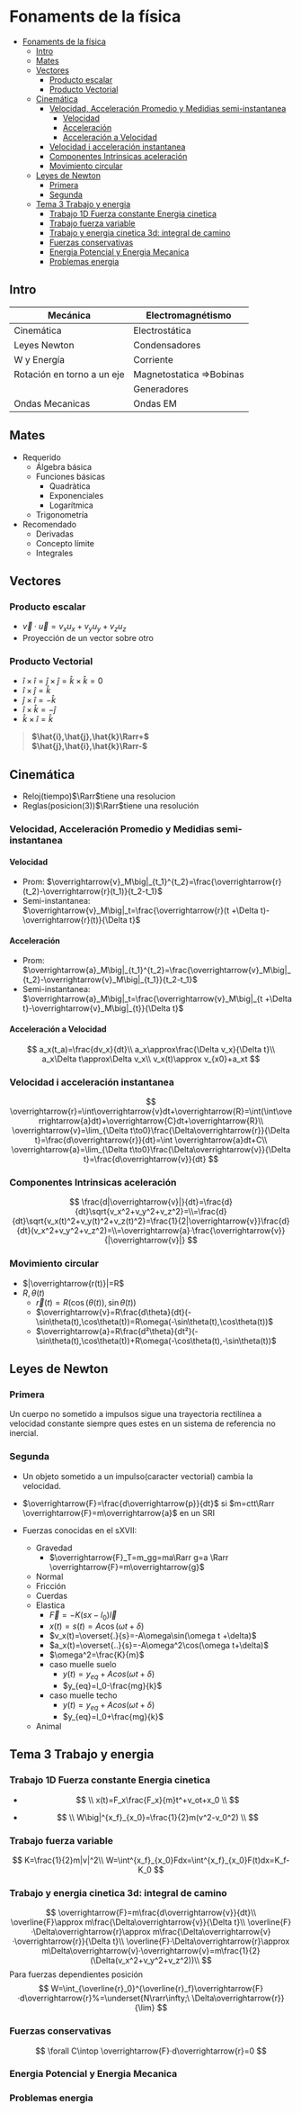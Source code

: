 # Fonaments de la física

- [Fonaments de la física](#fonaments-de-la-física)
  - [Intro](#intro)
  - [Mates](#mates)
  - [Vectores](#vectores)
    - [Producto escalar](#producto-escalar)
    - [Producto Vectorial](#producto-vectorial)
  - [Cinemática](#cinemática)
    - [Velocidad, Acceleración Promedio y Medidias semi-instantanea](#velocidad-acceleración-promedio-y-medidias-semi-instantanea)
      - [Velocidad](#velocidad)
      - [Acceleración](#acceleración)
      - [Acceleración a Velocidad](#acceleración-a-velocidad)
    - [Velocidad i acceleración instantanea](#velocidad-i-acceleración-instantanea)
    - [Componentes Intrinsicas aceleración](#componentes-intrinsicas-aceleración)
    - [Movimiento circular](#movimiento-circular)
  - [Leyes de Newton](#leyes-de-newton)
    - [Primera](#primera)
    - [Segunda](#segunda)
  - [Tema 3 Trabajo y energia](#tema-3-trabajo-y-energia)
    - [Trabajo 1D Fuerza constante Energia cinetica](#trabajo-1d-fuerza-constante-energia-cinetica)
    - [Trabajo fuerza variable](#trabajo-fuerza-variable)
    - [Trabajo y energia cinetica 3d: integral de camino](#trabajo-y-energia-cinetica-3d-integral-de-camino)
    - [Fuerzas conservativas](#fuerzas-conservativas)
    - [Energia Potencial y Energia Mecanica](#energia-potencial-y-energia-mecanica)
    - [Problemas energia](#problemas-energia)

## Intro

| Mecánica                   | Electromagnétismo        |
| -------------------------- | ------------------------ |
| Cinemática                 | Electrostática           |
| Leyes Newton               | Condensadores            |
| W y Energía                | Corriente                |
| Rotación en torno a un eje | Magnetostatica =>Bobinas |
|                            | Generadores              |
| Ondas Mecanicas            | Ondas EM                 |

## Mates

- Requerido
  - Álgebra básica
  - Funciones básicas
    - Quadràtica
    - Exponenciales
    - Logarítmica
  - Trigonometría
- Recomendado
  - Derivadas
  - Concepto límite
  - Integrales

## Vectores

### Producto escalar

- $\overrightarrow{v} · \overrightarrow{u}=v_xu_x+v_yu_y+v_zu_z$
- Proyección de un vector sobre otro

### Producto Vectorial

- $î\times î = \hat{j}\times\hat{j}=\hat{k}\times\hat{k}=0$
- $\hat{i}\times\hat{j}=\hat{k}$
- $\hat{j}\times\hat{i}=-\hat{k}$
- $\hat{i}\times\hat{k}=-\hat{j}$
- $\hat{k}\times\hat{i}=\hat{k}$

> **$\hat{i},\hat{j},\hat{k}\Rarr+$**<br>**$\hat{j},\hat{i},\hat{k}\Rarr-$**

## Cinemática

- Reloj(tiempo)$\Rarr$tiene una resolucion
- Reglas(posicion(3))$\Rarr$tiene una resolución

### Velocidad, Acceleración Promedio y Medidias semi-instantanea

#### Velocidad

- Prom: $\overrightarrow{v}_M\big|_{t_1}^{t_2}=\frac{\overrightarrow{r}(t_2)-\overrightarrow{r}(t_1)}{t_2-t_1}$
- Semi-instantanea: $\overrightarrow{v}_M\big|_t=\frac{\overrightarrow{r}(t +\Delta t)-\overrightarrow{r}(t)}{\Delta t}$

#### Acceleración

- Prom: $\overrightarrow{a}_M\big|_{t_1}^{t_2}=\frac{\overrightarrow{v}_M\big|_{t_2}-\overrightarrow{v}_M\big|_{t_1}}{t_2-t_1}$
- Semi-instantanea: $\overrightarrow{a}_M\big|_t=\frac{\overrightarrow{v}_M\big|_{t +\Delta t}-\overrightarrow{v}_M\big|_{t}}{\Delta t}$

#### Acceleración a Velocidad

$$
a_x(t_a)=\frac{dv_x}{dt}\\
a_x\approx\frac{\Delta v_x}{\Delta t}\\
a_x\Delta t\approx\Delta v_x\\
v_x(t)\approx v_{x0}+a_xt
$$

### Velocidad i acceleración instantanea

$$
\overrightarrow{r}=\int\overrightarrow{v}dt+\overrightarrow{R}=\int(\int\overrightarrow{a}dt)+\overrightarrow{C}dt+\overrightarrow{R}\\
\overrightarrow{v}=\lim_{\Delta t\to0}\frac{\Delta\overrightarrow{r}}{\Delta t}=\frac{d\overrightarrow{r}}{dt}=\int \overrightarrow{a}dt+C\\
\overrightarrow{a}=\lim_{\Delta t\to0}\frac{\Delta\overrightarrow{v}}{\Delta t}=\frac{d\overrightarrow{v}}{dt}
$$

### Componentes Intrinsicas aceleración

$$
\frac{d|\overrightarrow{v}|}{dt}=\frac{d}{dt}\sqrt{v_x^2+v_y^2+v_z^2}=\\=\frac{d}{dt}\sqrt{v_x(t)^2+v_y(t)^2+v_z(t)^2}=\frac{1}{2|\overrightarrow{v}}\frac{d}{dt}(v_x^2+v_y^2+v_z^2)=\\=\overrightarrow{a}·\frac{\overrightarrow{v}}{|\overrightarrow{v}|}
$$

### Movimiento circular

- $|\overrightarrow{r(t)}|=R$
- $R, \theta(t)$
  - $\overrightarrow{r}(t)= R(\cos(\theta(t)),\sin\theta(t))$
  - $\overrightarrow{v}=R\frac{d\theta}{dt}(-\sin\theta(t),\cos\theta(t))=R\omega(-\sin\theta(t),\cos\theta(t))$
  - $\overrightarrow{a}=R\frac{d²\theta}{dt²}(-\sin\theta(t),\cos\theta(t))+R\omega(-\cos\theta(t),-\sin\theta(t))$

## Leyes de Newton

### Primera

Un cuerpo no sometido a impulsos sigue una trayectoria rectilínea a velocidad constante siempre ques estes en un sistema de referencia no inercial.

### Segunda

- Un objeto sometido a un impulso(caracter vectorial) cambia la velocidad.

- $\overrightarrow{F}=\frac{d\overrightarrow{p}}{dt}$ si $m=ctt\Rarr \overrightarrow{F}=m\overrightarrow{a}$ en un SRI

- Fuerzas conocidas en el sXVII:
  - Gravedad
    - $\overrightarrow{F}_T=m_gg=ma\Rarr g=a \Rarr \overrightarrow{F}=m\overrightarrow{g}$
  - Normal
  - Fricción
  - Cuerdas
  - Elastica
    - $\overrightarrow{F}=-K(sx-l_0)\overrightarrow{l}$
    - $x(t)=s(t)=A\cos(\omega t+\delta)$
    - $v_x(t)=\overset{.}{s}=-A\omega\sin(\omega t +\delta)$
    - $a_x(t)=\overset{..}{s}=-A\omega^2\cos(\omega t+\delta)$
    - $\omega^2=\frac{K}{m}$
    - caso muelle suelo
      - $y(t)=y_{eq}+Acos(\omega t+\delta)$
      - $y_{eq}=l_0-\frac{mg}{k}$
    - caso muelle techo
      - $y(t)=y_{eq}+Acos(\omega t+\delta)$
      - $y_{eq}=l_0+\frac{mg}{k}$
  - Animal

## Tema 3 Trabajo y energia

### Trabajo 1D Fuerza constante Energia cinetica

- $$
  \\
  x(t)=F_x\frac{F_x}{m}t^+v_ot+x_0
  \\
  $$

- $$
  \\
  W\big|^{x_f}_{x_0}=\frac{1}{2}m(v^2-v_0^2)
  \\
  $$

### Trabajo fuerza variable

$$
K=\frac{1}{2}m|v|^2\\
W=\int^{x_f}_{x_0}Fdx=\int^{x_f}_{x_0}F(t)dx=K_f-K_0
$$

### Trabajo y energia cinetica 3d: integral de camino
$$
\overrightarrow{F}=m\frac{d\overrightarrow{v}}{dt}\\
\overline{F}\approx m\frac{\Delta\overrightarrow{v}}{\Delta t}\\
\overline{F}·\Delta\overrightarrow{r}\approx m\frac{\Delta\overrightarrow{v}·\overrightarrow{r}}{\Delta t}\\
\overline{F}·\Delta\overrightarrow{r}\approx m\Delta\overrightarrow{v}·\overrightarrow{v}=m\frac{1}{2}(\Delta(v_x^2+v_y^2+v_z^2))\\
$$
Para fuerzas dependientes posición
$$
W=\int_{\overline{r}_0}^{\overline{r}_f}\overrightarrow{F}·d\overrightarrow{r}%=\underset{N\rarr\infty;\ \Delta\overrightarrow{r}}{\lim}
$$

### Fuerzas conservativas

$$
\forall C\intop \overrightarrow{F}·d\overrightarrow{r}=0
$$

### Energia Potencial y Energia Mecanica

### Problemas energia

